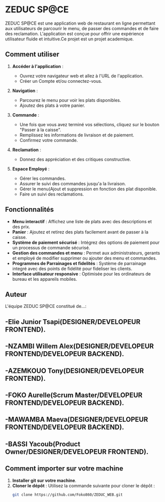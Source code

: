 # ZEDUC SP@CE

ZEDUC SP@CE est une application web de restaurant en ligne permettant aux utilisateurs de parcourir le menu, de passer des commandes et de faire des  reclamation. L'application est conçue pour offrir une expérience utilisateur fluide et intuitive.Ce projet est un projet academique.

## Comment utiliser

1. **Accéder à l'application** :
   - Ouvrez votre navigateur web et allez à l'URL de l'application.
   - Créer un Compte et/ou connectez-vous.

2. **Navigation** :
   - Parcourez le menu pour voir les plats disponibles.
   - Ajoutez des plats à votre panier.

3. **Commande** :
   - Une fois que vous avez terminé vos sélections, cliquez sur le bouton "Passer à la caisse".
   - Remplissez les informations de livraison et de paiement.
   - Confirmez votre commande.

4. **Reclamation** :
   - Donnez des appréciation et des critiques constructive.
  
5. **Espace Employé** :
   - Gérer les commandes.
   - Assurer le suivi des commandes jusqu'a la livraison.
   - Gérer le menu(Ajout et suppression en fonction des plat disponible.
   - Faire un suivi des reclamations.
     

## Fonctionnalités

- **Menu interactif** : Affichez une liste de plats avec des descriptions et des prix.
- **Panier** : Ajoutez et retirez des plats facilement avant de passer à la caisse.
- **Système de paiement sécurisé** : Intégrez des options de paiement pour un processus de commande sécurisé.
- **Gestion des commandes et menu** : Permet aux administrateurs, gerants et employé de modifier supprimer ou ajouter des menu et commandes.
- **Programmes de Parrainages et fidelités** : Système de parrainage integré avec des points de fidélité pour fideliser les clients.
- **Interface utilisateur responsive** : Optimisée pour les ordinateurs de bureau et les appareils mobiles.

## Auteur

L'équipe ZEDUC SP@CE constitué de...:
## -**Elie Junior Tsapi(DESIGNER/DEVELOPEUR FRONTEND).**
 ## -**NZAMBI Willem Alex(DESIGNER/DEVELOPEUR FRONTEND/DEVELOPEUR BACKEND).**
 ## -**AZEMKOUO Tony(DESIGNER/DEVELOPEUR FRONTEND).**
 ## -**FOKO Aurelle(Scrum Master/DEVELOPEUR FRONTEND/DEVELOPEUR BACKEND).**
 ## -**MAWAMBA Maeva(DESIGNER/DEVELOPEUR FRONTEND/DEVELOPEUR BACKEND).**
 ## -**BASSI Yacoub(Product Owner/DESIGNER/DEVELOPEUR FRONTEND).**

## Comment importer sur votre machine

1. **Installer git sur votre machine**.
2. **Cloner le dépôt** :
   Utilisez la commande suivante pour cloner le dépôt :
   ```bash
   git clone https://github.com/Foko860/ZEDUC_WEB.git
